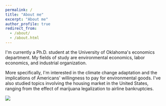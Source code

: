```yaml
---
permalink: /
title: "About me"
excerpt: "About me"
author_profile: true
redirect_from:
  - /about/
  - /about.html
---
```


I'm currently a Ph.D. student at the University of Oklahoma's economics
department. My fields of study are environmental economics, labor
economics, and industrial organization.

More specifically, I'm interested in the climate change adaptation and the implications of Americans' willingness to pay for environmental goods. I've also studied topics involving the housing market in the United States, ranging from the effect of marijuana legalization to airline bankruptcies.

![](http://seantoconnor.github.io/images/photos.png)
